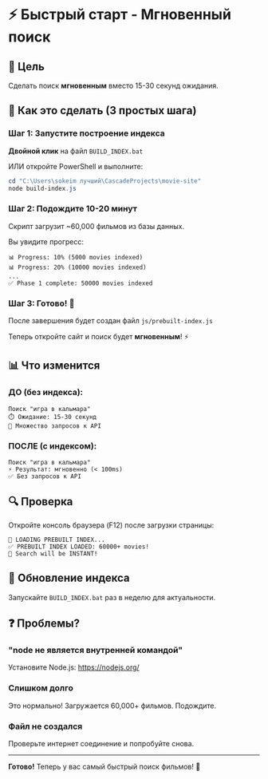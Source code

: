 # ⚡ Быстрый старт - Мгновенный поиск

## 🎯 Цель

Сделать поиск **мгновенным** вместо 15-30 секунд ожидания.

## 🚀 Как это сделать (3 простых шага)

### Шаг 1: Запустите построение индекса

**Двойной клик** на файл `BUILD_INDEX.bat`

ИЛИ откройте PowerShell и выполните:

```powershell
cd "C:\Users\sokeim лучший\CascadeProjects\movie-site"
node build-index.js
```

### Шаг 2: Подождите 10-20 минут

Скрипт загрузит ~60,000 фильмов из базы данных.

Вы увидите прогресс:
```
📊 Progress: 10% (5000 movies indexed)
📊 Progress: 20% (10000 movies indexed)
...
✅ Phase 1 complete: 50000 movies indexed
```

### Шаг 3: Готово! 🎉

После завершения будет создан файл `js/prebuilt-index.js`

Теперь откройте сайт и поиск будет **мгновенным**! ⚡

## 📊 Что изменится

### ДО (без индекса):
```
Поиск "игра в кальмара"
⏱️ Ожидание: 15-30 секунд
📡 Множество запросов к API
```

### ПОСЛЕ (с индексом):
```
Поиск "игра в кальмара"
⚡ Результат: мгновенно (< 100ms)
✅ Без запросов к API
```

## 🔍 Проверка

Откройте консоль браузера (F12) после загрузки страницы:

```
🚀 LOADING PREBUILT INDEX...
✅ PREBUILT INDEX LOADED: 60000+ movies!
🎯 Search will be INSTANT!
```

## 🔄 Обновление индекса

Запускайте `BUILD_INDEX.bat` раз в неделю для актуальности.

## ❓ Проблемы?

### "node не является внутренней командой"
Установите Node.js: https://nodejs.org/

### Слишком долго
Это нормально! Загружается 60,000+ фильмов. Подождите.

### Файл не создался
Проверьте интернет соединение и попробуйте снова.

---

**Готово!** Теперь у вас самый быстрый поиск фильмов! 🚀

